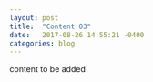 ```yaml
---
layout: post
title:  "Content 03"
date:   2017-08-26 14:55:21 -0400
categories: blog
---
```


content to be added
